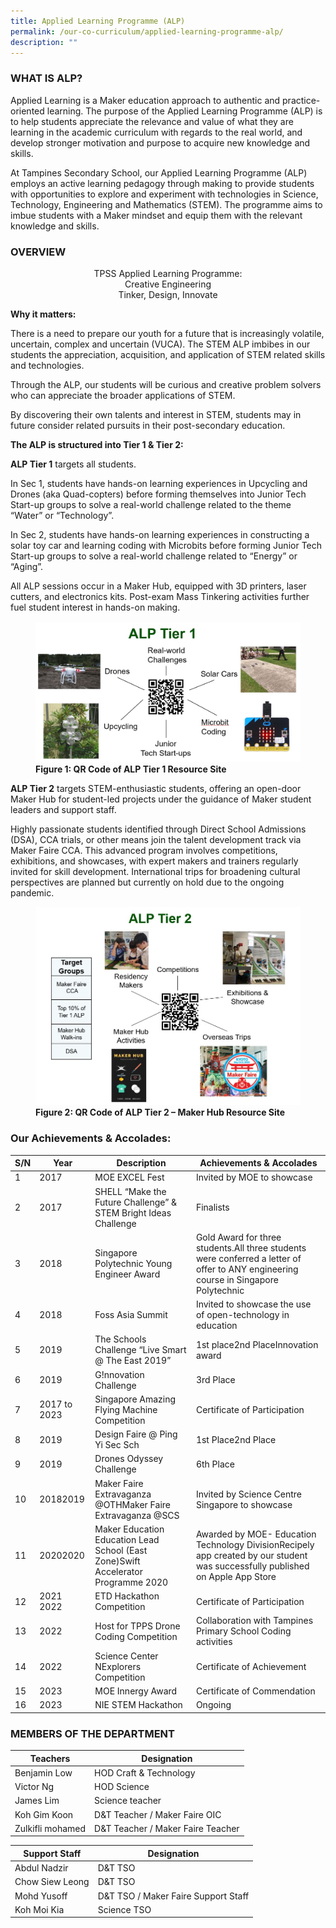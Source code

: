 ```yaml
---
title: Applied Learning Programme (ALP)
permalink: /our-co-curriculum/applied-learning-programme-alp/
description: ""
---
```

### WHAT IS ALP?

Applied Learning is a Maker education approach to authentic and practice-oriented learning. The purpose of the&nbsp;Applied Learning Programme (ALP)&nbsp;is to&nbsp;help students appreciate the relevance and value of what they are learning in the academic curriculum with regards to the real world, and develop stronger motivation and purpose to acquire new knowledge and skills.  
  

At Tampines Secondary School, our Applied Learning Programme (ALP) employs an active learning pedagogy through making to provide students with opportunities to explore and experiment with technologies in&nbsp;Science, Technology, Engineering and Mathematics (STEM).&nbsp;The programme aims to imbue students with a Maker mindset and equip them with the relevant knowledge and skills.

### OVERVIEW

<center>TPSS Applied Learning Programme: <br>
Creative Engineering <br>
Tinker, Design, Innovate </center>

**Why it matters:**

There is a need to prepare our youth for a future that is increasingly volatile, uncertain, complex and uncertain (VUCA). The STEM ALP imbibes in our students the appreciation, acquisition, and application of STEM related skills and technologies.

Through the ALP, our students will be curious and creative problem solvers who can appreciate the broader applications of STEM.

By discovering their own talents and interest in STEM, students may in future consider related pursuits in their post-secondary education.&nbsp;

**The ALP is structured into Tier 1 &amp; Tier 2:**

**ALP Tier 1**&nbsp;targets all students.

In Sec 1, students have hands-on learning experiences in Upcycling and Drones (aka Quad-copters) before forming themselves into Junior Tech Start-up groups to solve a real-world challenge related to the theme “Water” or “Technology”.

In Sec 2, students have hands-on learning experiences in constructing a solar toy car and learning coding with Microbits before forming Junior Tech Start-up groups to solve a real-world challenge related to “Energy” or “Aging”.

All ALP sessions occur in a Maker Hub, equipped with 3D printers, laser cutters, and electronics kits. Post-exam Mass Tinkering activities further fuel student interest in hands-on making.

<figure>
<img src="/images/ALP%201.png">
<figcaption> <strong> Figure 1: QR Code of ALP Tier 1 Resource Site </strong> </figcaption>
</figure>

**ALP Tier 2** targets STEM-enthusiastic students, offering an open-door Maker Hub for student-led projects under the guidance of Maker student leaders and support staff.

Highly passionate students identified through Direct School Admissions (DSA), CCA trials, or other means join the talent development track via Maker Faire CCA. This advanced program involves competitions, exhibitions, and showcases, with expert makers and trainers regularly invited for skill development. International trips for broadening cultural perspectives are planned but currently on hold due to the ongoing pandemic.

<figure>
<img src="/images/ALP%202.png">
<figcaption> <strong> Figure 2: QR Code of ALP Tier 2 – Maker Hub Resource Site</strong> </figcaption>
</figure>

### Our Achievements &amp; Accolades:

| S/N | Year | Description | Achievements &amp; Accolades |
|---|---|---|---|
| 1 | 2017 | MOE EXCEL Fest | Invited by MOE to showcase |
| 2 | 2017 | SHELL “Make the Future Challenge” &amp; STEM Bright Ideas Challenge | Finalists |
| 3 | 2018 | Singapore Polytechnic Young Engineer Award | Gold Award for three students.All three students were conferred a letter of offer to ANY engineering course in Singapore Polytechnic |
| 4 | 2018 | Foss Asia Summit | Invited to showcase the use of open-technology in education |
| 5 | 2019 | The Schools Challenge “Live Smart @ The East 2019” | 1st place2nd PlaceInnovation award |
| 6 | 2019 | G!nnovation Challenge | 3rd Place |
| 7 | 2017 to 2023 | Singapore Amazing Flying Machine Competition | Certificate of Participation |
| 8 | 2019 | Design Faire @ Ping Yi Sec Sch | 1st Place2nd Place |
| 9 | 2019 | Drones Odyssey Challenge | 6th Place |
| 10 | 20182019 | Maker Faire Extravaganza @OTHMaker Faire Extravaganza @SCS | Invited by Science Centre Singapore to showcase |
| 11 | 20202020 | Maker Education Education Lead School (East Zone)Swift Accelerator Programme 2020 | Awarded by MOE- Education Technology DivisionRecipely app created by our student was successfully published on Apple App Store |
| 12 | 2021 2022 | ETD Hackathon Competition | Certificate of Participation |
| 13 | 2022 | Host for TPPS Drone Coding Competition | Collaboration with Tampines Primary School Coding activities |
| 14 | 2022 | Science Center NExplorers Competition | Certificate of Achievement |
| 15 | 2023 | MOE Innergy Award | Certificate of Commendation |
| 16 | 2023 | NIE STEM Hackathon | Ongoing |

### MEMBERS OF THE DEPARTMENT

| Teachers | Designation |
|---|---|
| Benjamin Low | HOD Craft &amp; Technology |
| Victor Ng | HOD Science |
| James Lim | Science teacher |
| Koh Gim Koon | D&amp;T Teacher / Maker Faire OIC |
| Zulkifli mohamed | D&amp;T Teacher / Maker Faire Teacher |

| Support Staff | Designation |
|---|---|
| Abdul Nadzir | D&amp;T TSO |
| Chow Siew Leong | D&amp;T TSO |
| Mohd Yusoff | D&amp;T TSO / Maker Faire Support Staff |
| Koh Moi Kia | Science TSO |